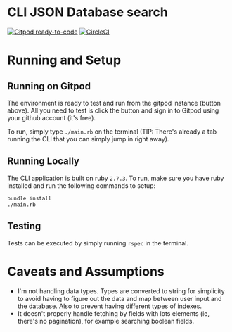 # CLI JSON Database search

[![Gitpod ready-to-code](https://img.shields.io/badge/Gitpod-ready--to--code-908a85?logo=gitpod)](https://gitpod.io/#https://github.com/giorgenes/json-search-sample)
[![CircleCI](https://circleci.com/gh/circleci/circleci-docs.svg?style=svg)](https://circleci.com/gh/circleci/circleci-docs)


# Running and Setup

## Running on Gitpod

The environment is ready to test and run from the gitpod instance (button above). All you need to test is click the button and sign in to Gitpod
using your github account (it's free).

To run, simply type `./main.rb` on the terminal (TIP: There's already a tab running the CLI that you can simply jump in right away).

## Running Locally

The CLI application is built on ruby `2.7.3`. To run, make sure you have ruby installed and run the following commands to setup:

```
bundle install
./main.rb
```

## Testing

Tests can be executed by simply running `rspec` in the terminal.

# Caveats and Assumptions

- I'm not handling data types. Types are converted to string for simplicity to avoid having to figure out the data
  and map between user input and the database. Also to prevent having different types of indexes.
- It doesn't properly handle fetching by fields with lots elements (ie, there's no pagination), for example searching boolean fields.
